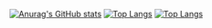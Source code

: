 [![Anurag's GitHub stats](https://github-readme-stats.vercel.app/api?username=dreamguxiang)](https://github.com/anuraghazra/github-readme-stats)
[![Top Langs](https://github-readme-stats.vercel.app/api/top-langs/?username=dreamguxiang)](https://github.com/anuraghazra/github-readme-stats)
[![Top Langs](https://github-readme-stats.vercel.app/api/top-langs/?username=anuraghazra&layout=compact)](https://github.com/anuraghazra/github-readme-stats)
